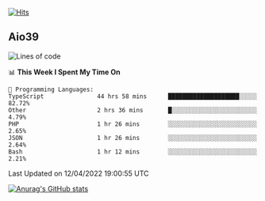[![Hits](https://hits.seeyoufarm.com/api/count/incr/badge.svg?url=https%3A%2F%2Fgithub.com%2Faio39&count_bg=%2339C5BB&title_bg=%23555555&icon=&icon_color=%23E7E7E7&title=hits&edge_flat=false)](https://hits.seeyoufarm.com)

## Aio39

<!--START_SECTION:waka-->
![Lines of code](https://img.shields.io/badge/From%20Hello%20World%20I%27ve%20Written-1%20Million%20lines%20of%20code-blue)

📊 **This Week I Spent My Time On** 

```text
💬 Programming Languages: 
TypeScript               44 hrs 58 mins      ████████████████████░░░░░   82.72% 
Other                    2 hrs 36 mins       █░░░░░░░░░░░░░░░░░░░░░░░░   4.79% 
PHP                      1 hr 26 mins        ░░░░░░░░░░░░░░░░░░░░░░░░░   2.65% 
JSON                     1 hr 26 mins        ░░░░░░░░░░░░░░░░░░░░░░░░░   2.64% 
Bash                     1 hr 12 mins        ░░░░░░░░░░░░░░░░░░░░░░░░░   2.21%

```


 Last Updated on 12/04/2022 19:00:55 UTC
<!--END_SECTION:waka-->
[![Anurag's GitHub stats](https://github-readme-stats.vercel.app/api?username=aio39)](https://github.com/anuraghazra/github-readme-stats)

<!--
**aio39/aio39** is a ✨ _special_ ✨ repository because its `README.md` (this file) appears on your GitHub profile.

Here are some ideas to get you started:

- 🔭 I’m currently working on ...
- 🌱 I’m currently learning ...
- 👯 I’m looking to collaborate on ...
- 🤔 I’m looking for help with ...
- 💬 Ask me about ...
- 📫 How to reach me: ...
- 😄 Pronouns: ...
- ⚡ Fun fact: ...
-->

